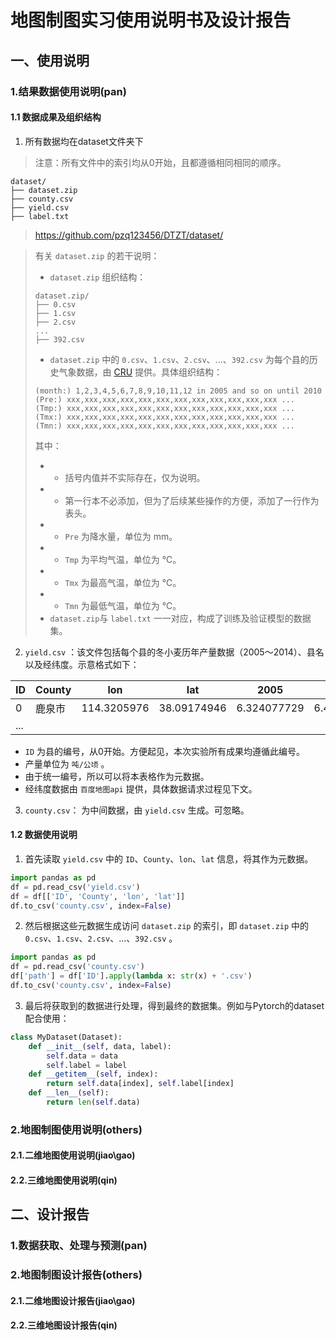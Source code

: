 # 地图制图实习使用说明书及设计报告

## 一、使用说明
### 1.结果数据使用说明(pan)
#### 1.1 数据成果及组织结构
1. 所有数据均在dataset文件夹下
> 注意：所有文件中的索引均从0开始，且都遵循相同相同的顺序。
```
dataset/
├── dataset.zip
├── county.csv
├── yield.csv
├── label.txt
```
> https://github.com/pzq123456/DTZT/dataset/

> 有关 `dataset.zip` 的若干说明：
> * `dataset.zip` 组织结构：
> ```
> dataset.zip/
> ├── 0.csv
> ├── 1.csv
> ├── 2.csv
> ...
> ├── 392.csv
> ```
> * `dataset.zip` 中的 `0.csv`、`1.csv`、`2.csv`、...、`392.csv` 为每个县的历史气象数据，由 [CRU](https://crudata.uea.ac.uk/cru/data/hrg/) 提供。具体组织结构：
> ``` csv
> (month:) 1,2,3,4,5,6,7,8,9,10,11,12 in 2005 and so on until 2010
> (Pre:) xxx,xxx,xxx,xxx,xxx,xxx,xxx,xxx,xxx,xxx,xxx,xxx ...
> (Tmp:) xxx,xxx,xxx,xxx,xxx,xxx,xxx,xxx,xxx,xxx,xxx,xxx ...
> (Tmx:) xxx,xxx,xxx,xxx,xxx,xxx,xxx,xxx,xxx,xxx,xxx,xxx ...
> (Tmn:) xxx,xxx,xxx,xxx,xxx,xxx,xxx,xxx,xxx,xxx,xxx,xxx ...
> ```
> 其中：
> * - 括号内值并不实际存在，仅为说明。
> * - 第一行本不必添加，但为了后续某些操作的方便，添加了一行作为表头。
> * - `Pre` 为降水量，单位为 mm。
> * - `Tmp` 为平均气温，单位为 ℃。
> * - `Tmx` 为最高气温，单位为 ℃。
> * - `Tmn` 为最低气温，单位为 ℃。
> * `dataset.zip`与 `label.txt` 一一对应，构成了训练及验证模型的数据集。
2. `yield.csv` ：该文件包括每个县的冬小麦历年产量数据（2005～2014）、县名以及经纬度。示意格式如下：

|ID|County|lon|lat|2005|2006|...|2014|
|--|--|--|--|--|--|--|--|
|0|鹿泉市|114.3205976|38.09174946|6.324077729|6.469937242|...|7.127886541|
|...|

* `ID` 为县的编号，从0开始。方便起见，本次实验所有成果均遵循此编号。
* 产量单位为 `吨/公顷` 。
* 由于统一编号，所以可以将本表格作为元数据。
* 经纬度数据由 `百度地图api` 提供，具体数据请求过程见下文。
3. `county.csv`： 为中间数据，由 `yield.csv` 生成。可忽略。
#### 1.2 数据使用说明
1. 首先读取 `yield.csv` 中的 `ID`、`County`、`lon`、`lat` 信息，将其作为元数据。
``` python
import pandas as pd
df = pd.read_csv('yield.csv')
df = df[['ID', 'County', 'lon', 'lat']]
df.to_csv('county.csv', index=False)
```
2. 然后根据这些元数据生成访问 `dataset.zip` 的索引，即 `dataset.zip` 中的 `0.csv`、`1.csv`、`2.csv`、...、`392.csv` 。
``` python
import pandas as pd
df = pd.read_csv('county.csv')
df['path'] = df['ID'].apply(lambda x: str(x) + '.csv')
df.to_csv('county.csv', index=False)
```
3. 最后将获取到的数据进行处理，得到最终的数据集。例如与Pytorch的dataset配合使用：
``` python
class MyDataset(Dataset):
    def __init__(self, data, label):
        self.data = data
        self.label = label
    def __getitem__(self, index):
        return self.data[index], self.label[index]
    def __len__(self):
        return len(self.data)
```
### 2.地图制图使用说明(others)
<!-- 请按要求填入内容 -->
<!-- 图片引用格式 -->
<!-- ![图片名称](图片路径) -->
<!-- 所有图片放入imgs/文件夹，不要使用中文标号 -->
#### 2.1.二维地图使用说明(jiao\gao)

#### 2.2.三维地图使用说明(qin)

## 二、设计报告
### 1.数据获取、处理与预测(pan)
### 2.地图制图设计报告(others)
#### 2.1.二维地图设计报告(jiao\gao)
#### 2.2.三维地图设计报告(qin)



